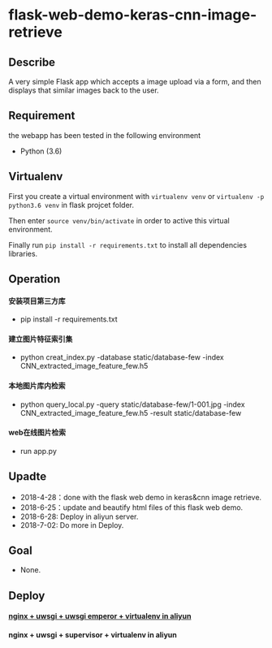 # flask-web-demo-keras-cnn-image-retrieve

## Describe

A very simple Flask app which accepts a image upload via a form, and then displays that similar images back to the user.

## Requirement

the webapp has been tested in the following environment

* Python (3.6)

## Virtualenv

First you create a virtual environment with `virtualenv venv` or `virtualenv -p python3.6 venv` in flask projcet folder.

Then enter `source venv/bin/activate` in order to active this virtual environment. 

Finally run `pip install -r requirements.txt` to install all dependencies libraries.

## Operation

#### 安装项目第三方库
- pip install -r requirements.txt

#### 建立图片特征索引集
- python creat_index.py -database static/database-few -index CNN_extracted_image_feature_few.h5

#### 本地图片库内检索
- python query_local.py -query static/database-few/1-001.jpg -index CNN_extracted_image_feature_few.h5 -result static/database-few

#### web在线图片检索
- run app.py

## Upadte

- 2018-4-28：done with the flask web demo in keras&cnn image retrieve.
- 2018-6-25：update and beautify html files of this flask web demo.
- 2018-6-28: Deploy in aliyun server.
- 2018-7-02: Do more in Deploy.

## Goal

- None.

## Deploy

#### [nginx + uwsgi + uwsgi emperor + virtualenv in aliyun](http://47.106.11.169:80/image-retrieve)

#### nginx + uwsgi + supervisor + virtualenv in aliyun
